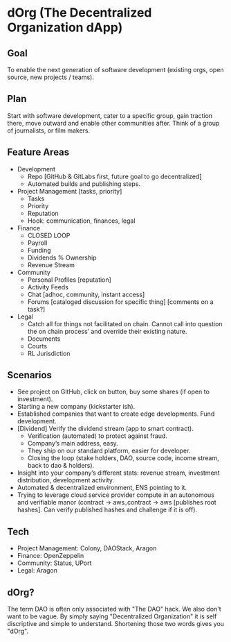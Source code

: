 # dOrg (The Decentralized Organization dApp)  
## Goal  
To enable the next generation of software development (existing orgs, open source, new projects / teams).  

## Plan  
Start with software development, cater to a specific group, gain traction there, move outward and enable other communities after. Think of a group of journalists, or film makers.  

## Feature Areas  
- Development  
  - Repo [GitHub & GitLabs first, future goal to go decentralized]  
  - Automated builds and publishing steps.  
- Project Management [tasks, priority]  
  - Tasks  
  - Priority  
  - Reputation  
  - Hook: communication, finances, legal  
- Finance  
  - CLOSED LOOP  
  - Payroll  
  - Funding  
  - Dividends % Ownership  
  - Revenue Stream  
- Community  
  - Personal Profiles [reputation]  
  - Activity Feeds  
  - Chat [adhoc, community, instant access]  
  - Forums [cataloged discussion for specific thing] [comments on a task?]  
- Legal  
  - Catch all for things not facilitated on chain. Cannot call into question the on chain process’ and override their existing nature.  
  - Documents  
  - Courts  
  - RL Jurisdiction  

## Scenarios  
- See project on GitHub, click on button, buy some shares (if open to investment).  
- Starting a new company (kickstarter ish).  
- Established companies that want to create edge developments. Fund development.  
- [Dividend] Verify the dividend stream (app to smart contract).  
  - Verification (automated) to protect against fraud.  
  - Company’s main address, easy.  
  - They ship on our standard platform, easier for developer.  
  - Closing the loop (stake holders, DAO, source code, income stream, back to dao & holders).  
- Insight into your company’s different stats: revenue stream, investment distribution, development activity.  
- Automated & decentralized environment, ENS pointing to it.  
- Trying to leverage cloud service provider compute in an autonomous and verifiable manor (contract -> aws_contract -> aws [publishes root hashes]. Can verify published hashes and challenge if it is off).  

## Tech  
- Project Management: Colony, DAOStack, Aragon  
- Finance: OpenZeppelin  
- Community: Status, UPort  
- Legal: Aragon  

## dOrg?  
The term DAO is often only associated with "The DAO" hack. We also don't want to be vague. By simply saying "Decentralized Organization" it is self discriptive and simple to understand. Shortening those two words gives you "dOrg".  
